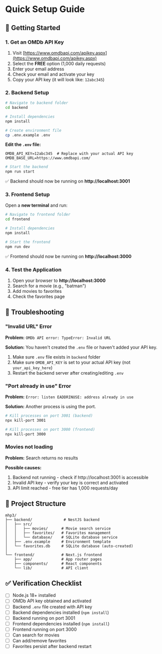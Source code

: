 # Quick Setup Guide

## 🚀 Getting Started

### 1. Get an OMDb API Key
1. Visit [https://www.omdbapi.com/apikey.aspx](https://www.omdbapi.com/apikey.aspx)
2. Select the **FREE** option (1,000 daily requests)
3. Enter your email address
4. Check your email and activate your key
5. Copy your API key (it will look like: `12abc345`)

### 2. Backend Setup

```bash
# Navigate to backend folder
cd backend

# Install dependencies
npm install

# Create environment file
cp .env.example .env
```

**Edit the `.env` file:**
```env
OMDB_API_KEY=12abc345  # Replace with your actual API key
OMDB_BASE_URL=https://www.omdbapi.com/
```

```bash
# Start the backend
npm run start
```

✅ Backend should now be running on **http://localhost:3001**

### 3. Frontend Setup

Open a **new terminal** and run:

```bash
# Navigate to frontend folder
cd frontend

# Install dependencies
npm install

# Start the frontend
npm run dev
```

✅ Frontend should now be running on **http://localhost:3000**

### 4. Test the Application

1. Open your browser to **http://localhost:3000**
2. Search for a movie (e.g., "batman")
3. Add movies to favorites
4. Check the favorites page

## 🐛 Troubleshooting

### "Invalid URL" Error
**Problem:** `OMDb API error: TypeError: Invalid URL`

**Solution:** You haven't created the `.env` file or haven't added your API key.
1. Make sure `.env` file exists in `backend` folder
2. Make sure `OMDB_API_KEY` is set to your actual API key (not `your_api_key_here`)
3. Restart the backend server after creating/editing `.env`

### "Port already in use" Error
**Problem:** `Error: listen EADDRINUSE: address already in use`

**Solution:** Another process is using the port.
```bash
# Kill processes on port 3001 (backend)
npx kill-port 3001

# Kill processes on port 3000 (frontend)
npx kill-port 3000
```

### Movies not loading
**Problem:** Search returns no results

**Possible causes:**
1. Backend not running - check if http://localhost:3001 is accessible
2. Invalid API key - verify your key is correct and activated
3. API limit reached - free tier has 1,000 requests/day

## 📝 Project Structure

```
mhp3/
├── backend/              # NestJS backend
│   ├── src/
│   │   ├── movies/      # Movie search service
│   │   ├── favorites/   # Favorites management
│   │   └── database/    # SQLite database service
│   ├── .env.example     # Environment template
│   └── favorites.db     # SQLite database (auto-created)
│
└── frontend/            # Next.js frontend
    ├── app/             # App router pages
    ├── components/      # React components
    └── lib/             # API client
```

## ✅ Verification Checklist

- [ ] Node.js 18+ installed
- [ ] OMDb API key obtained and activated
- [ ] Backend `.env` file created with API key
- [ ] Backend dependencies installed (`npm install`)
- [ ] Backend running on port 3001
- [ ] Frontend dependencies installed (`npm install`)
- [ ] Frontend running on port 3000
- [ ] Can search for movies
- [ ] Can add/remove favorites
- [ ] Favorites persist after backend restart
